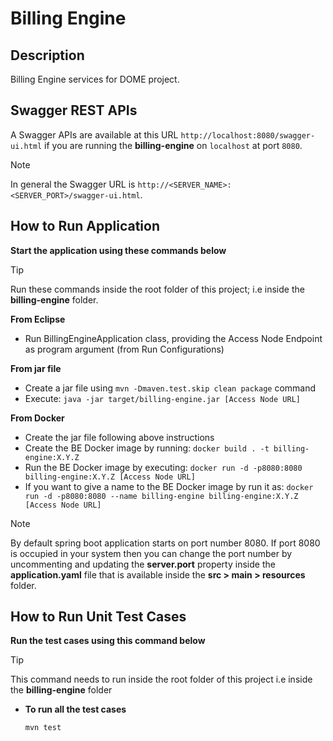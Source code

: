 # Billing Engine

## Description
Billing Engine services for DOME project.



## Swagger REST APIs
A Swagger APIs are available at this URL `http://localhost:8080/swagger-ui.html` if you are running the **billing-engine** on `localhost` at port `8080`.

> [!NOTE] 
> In general the Swagger URL is `http://<SERVER_NAME>:<SERVER_PORT>/swagger-ui.html`.



## How to Run Application
**Start the application using these commands below**

> [!TIP] 
> Run these commands inside the root folder of this project; i.e inside the **billing-engine** folder.

**From Eclipse**
-  Run BillingEngineApplication class, providing the Access Node Endpoint as program argument (from Run Configurations)

**From jar file**
- Create a jar file using `mvn -Dmaven.test.skip clean package` command
- Execute: `java -jar target/billing-engine.jar [Access Node URL]`
  
  
**From Docker**
- Create the jar file following above instructions
- Create the BE Docker image by running: `docker build . -t billing-engine:X.Y.Z`
- Run the BE Docker image by executing: `docker run -d -p8080:8080 billing-engine:X.Y.Z [Access Node URL]`
- If you want to give a name to the BE Docker image by run it as: `docker run -d -p8080:8080 --name billing-engine billing-engine:X.Y.Z [Access Node URL]`

> [!NOTE]  
> By default spring boot application starts on port number 8080. If port 8080 is occupied in your system then you can change the port number by uncommenting and updating the **server.port** property inside the **application.yaml** file that is available inside the **src > main > resources** folder.



## How to Run Unit Test Cases
**Run the test cases using this command below**

> [!TIP] 
> This command needs to run inside the root folder of this project i.e inside the **billing-engine** folder

- **To run all the test cases**
  ```
  mvn test
  ```

